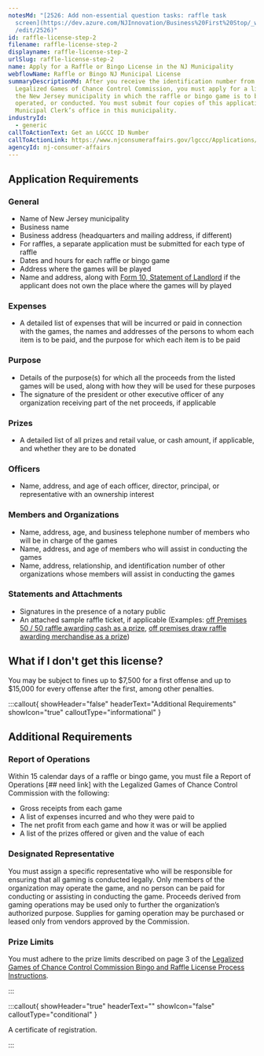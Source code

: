 ```yaml
---
notesMd: "[2526: Add non-essential question tasks: raffle task
  screen](https://dev.azure.com/NJInnovation/Business%20First%20Stop/_workitems\
  /edit/2526)"
id: raffle-license-step-2
filename: raffle-license-step-2
displayname: raffle-license-step-2
urlSlug: raffle-license-step-2
name: Apply for a Raffle or Bingo License in the NJ Municipality
webflowName: Raffle or Bingo NJ Municipal License
summaryDescriptionMd: After you receive the identification number from the
  Legalized Games of Chance Control Commission, you must apply for a license in
  the New Jersey municipality in which the raffle or bingo game is to be held,
  operated, or conducted. You must submit four copies of this application to the
  Municipal Clerk’s office in this municipality.
industryId:
  - generic
callToActionText: Get an LGCCC ID Number
callToActionLink: https://www.njconsumeraffairs.gov/lgccc/Applications/Initial-Affidavit-and-Application-for-Biennial-Registration.pdf
agencyId: nj-consumer-affairs
---
```

## Application Requirements

### General

* Name of New Jersey municipality
* Business name
* Business address (headquarters and mailing address, if different)
* For raffles, a separate application must be submitted for each type of raffle 
* Dates and hours for each raffle or bingo game
* Address where the games will be played
* Name and address, along with [Form 10, Statement of Landlord](https://www.njconsumeraffairs.gov/lgccc/Applications/Form-10A-Bingo-Statement-of-Landnord.pdf) if the applicant does not own the place where the games will by played

### Expenses

* A detailed list of expenses that will be incurred or paid in connection with the games, the names and addresses of the persons to whom each item is to be paid, and the purpose for which each item is to be paid

### Purpose
* Details of the purpose(s) for which all the proceeds from the listed games will be used, along with how they will be used for these purposes
* The signature of the president or other executive officer of any organization receiving part of the net proceeds, if applicable

### Prizes

* A detailed list of all prizes and retail value, or cash amount, if applicable, and whether they are to be donated

### Officers
* Name, address, and age of each officer, director, principal, or representative with an ownership interest

### Members and Organizations

* Name, address, age, and business telephone number of members who will be in charge of the games
* Name, address, and age of members who will assist in conducting the games
* Name, address, relationship, and identification number of other organizations whose members will assist in conducting the games

### Statements and Attachments

* Signatures in the presence of a notary public
* An attached sample raffle ticket, if applicable (Examples: [off Premises 50 / 50 raffle awarding cash as a prize](https://www.njconsumeraffairs.gov/lgccc/Applications/Off-Premises-50-50-Raffle-Awarding-Cash-as-a-Prize.pdf), [off premises draw raffle awarding merchandise as a prize](https://www.njconsumeraffairs.gov/lgccc/Applications/Off-Premises-Draw-Raffle-Awarding-Merchandise-as-a-Prize.pdf))

## What if I don't get this license?

You may be subject to fines up to $7,500 for a first offense and up to $15,000 for every offense after the first, among other penalties.

:::callout{ showHeader="false" headerText="Additional Requirements" showIcon="true" calloutType="informational" }

## Additional Requirements

### Report of Operations

Within 15 calendar days of a raffle or bingo game, you must file a Report of Operations \[## need link] with the Legalized Games of Chance Control Commission with the following:

* Gross receipts from each game
* A list of expenses incurred and who they were paid to
* The net profit from each game and how it was or will be applied
* A list of the prizes offered or given and the value of each

### Designated Representative

You must assign a specific representative who will be responsible for ensuring that all gaming is conducted legally. Only members of the organization may operate the game, and no person can be paid for conducting or assisting in conducting the game. Proceeds derived from gaming operations may be used only to further the organization’s authorized purpose. Supplies for gaming operation may be purchased or leased only from vendors approved by the Commission.

### Prize Limits

You must adhere to the prize limits described on page 3 of the [Legalized Games of Chance Control Commission Bingo and Raffle License Process Instructions](https://www.njconsumeraffairs.gov/lgccc/Applications/Bingo-and-Raffle-License-Process-Instructions.pdf).

:::

:::callout{ showHeader="true" headerText="" showIcon="false" calloutType="conditional" }

A certificate of registration.

:::